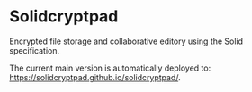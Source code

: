 # Solidcryptpad

Encrypted file storage and collaborative editory using the Solid specification.

The current main version is automatically deployed to: https://solidcryptpad.github.io/solidcryptpad/.
